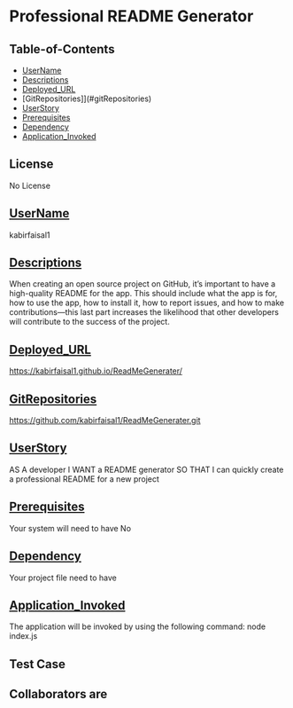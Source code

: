 
# Professional README Generator

  ## Table-of-Contents
  * [UserName](#gitUserName)
  * [Descriptions](#description)
  * [Deployed_URL](#deployed_url)
  * [GitRepositories]](#gitRepositories)
  * [UserStory](#userstory)
  * [Prerequisites](#prerequisite)
  * [Dependency](#dependency)
  * [Application_Invoked](#applicationinvoked)

  ## License 
  No License
   

  ## [UserName](#table-of-contents)
  kabirfaisal1
    
  ## [Descriptions](#table-of-contents)
  When creating an open source project on GitHub, it’s important to have a high-quality README for the app. This should include what the app is for, how to use the app, how to install it, how to report issues, and how to make contributions—this last part increases the likelihood that other developers will contribute to the success of the project.
   
  ## [Deployed_URL](#table-of-contents)
  https://kabirfaisal1.github.io/ReadMeGenerater/

  ## [GitRepositories](#table-of-contents)
  https://github.com/kabirfaisal1/ReadMeGenerater.git

  ## [UserStory](#table-of-contents)
  AS A developer I WANT a README generator SO THAT I can quickly create a professional README for a new project
  
  ## [Prerequisites](#table-of-contents)
  Your system will need to have
  No

  ## [Dependency](#table-of-contents)
  Your project file need to have
  

  ## [Application_Invoked](#table-of-contents)
  The application will be invoked by using the following command:
  node index.js

  ## Test Case
  

  ## Collaborators are
  
 
